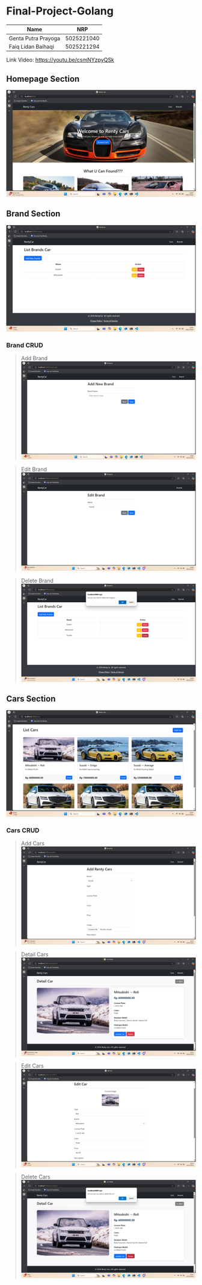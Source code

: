 ﻿# Final-Project-Golang

| Name                | NRP        |
| ------------------- | ---------- |
| Genta Putra Prayoga | 5025221040 |
| Faiq Lidan Baihaqi  | 5025221294 |

Link Video: https://youtu.be/csmNYzpyQSk

## Homepage Section
![homepage](image.png)

## Brand Section
![brand](image-1.png)

### Brand CRUD
> Add Brand
![add-brand](image-3.png)

> Edit Brand
![edit-brand](image-4.png)

> Delete Brand
![delete-brand](image-5.png)

## Cars Section
![cars](image-2.png)

### Cars CRUD
> Add Cars
![add-cars](image-6.png)

> Detail Cars
![details-cars](image-7.png)

> Edit Cars
![edit-cars](image-8.png)

> Delete Cars
![delete-cars](image-9.png)
